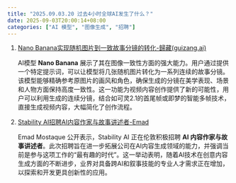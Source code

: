 ```yaml
---
title: "2025.09.03.20 过去4小时全球AI发生了什么？"
date: 2025-09-03T20:00:14+08:00
categories: ["AI 模型", "图像生成", "招聘"]
---
```


1.  [Nano Banana实现随机图片到一致故事分镜的转化-歸藏(guizang.ai)](https://x.com/op7418/status/1963163922342523023)

    AI模型 **Nano Banana** 展示了其在图像一致性方面的强大能力。用户通过提供一个特定提示词，可以让模型将几张随机图片转化为一系列连续的故事分镜。该模型能够精确参考原图片的画风和角色，确保生成的分镜在美学表现、场景和人物方面保持高度一致性。这一功能为视频内容创作提供了新的可能性，用户可以利用生成的连续分镜，结合如可灵2.1的首尾帧或即梦的智能多帧技术，直接生成视频内容，大幅简化了创作流程。
    
2.  [Stability AI招聘AI内容作家与故事讲述者-Emad](https://x.com/EMostaque/status/1963167212136460379)

    Emad Mostaque 公开表示，Stability AI 正在伦敦积极招聘 **AI 内容作家与故事讲述者**。此次招聘旨在进一步拓展公司在AI内容生成领域的能力，并强调当前是参与这项工作的“最有趣的时代”。这一举动表明，随着AI技术在创意内容生成方面的不断进步，业界对具备跨AI和叙事技能的专业人才需求正在增加，以探索和开发更具创新性的应用。